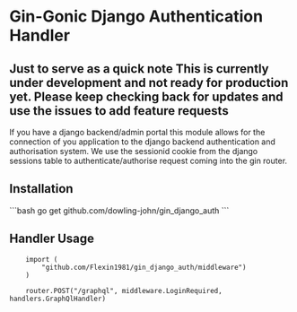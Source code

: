 <h1>Gin-Gonic Django Authentication Handler</h1>

<h2>
    Just to serve as a quick note This is currently under development and not ready for production yet.
    Please keep checking back for updates and use the issues to add feature requests
</h2>

If you have a django backend/admin portal this module allows for the connection of you application to the django backend 
authentication and authorisation system. We use the sessionid cookie from the django sessions table to authenticate/authorise
request coming into the gin router.

<h2>Installation</h2>
```bash
    go get github.com/dowling-john/gin_django_auth
```


<h2>Handler Usage</h2>

```golang
    import (
	    "github.com/Flexin1981/gin_django_auth/middleware")
    )

    router.POST("/graphql", middleware.LoginRequired, handlers.GraphQlHandler)
    
```